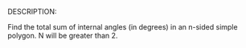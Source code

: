 DESCRIPTION:

Find the total sum of internal angles (in degrees) in an n-sided simple polygon. N will be greater than 2.


